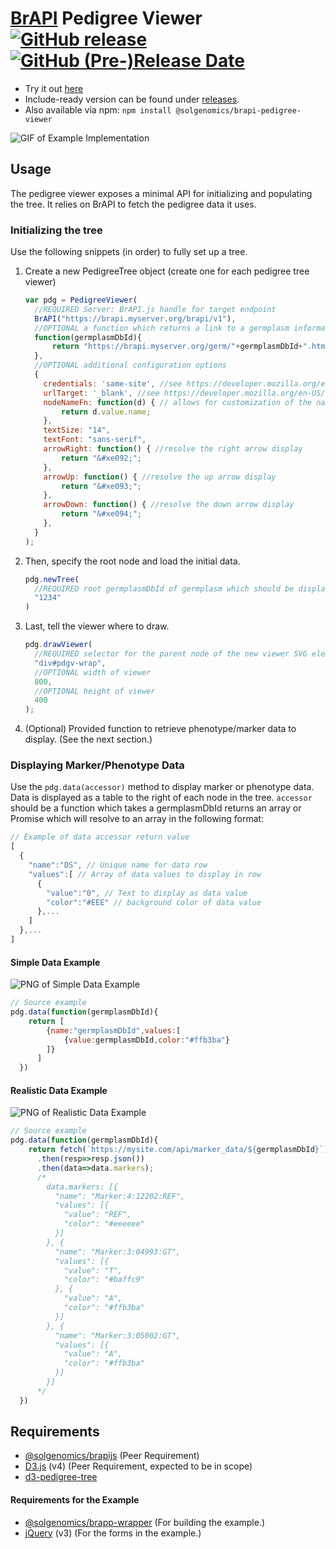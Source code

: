 # [BrAPI](https://github.com/plantbreeding/API) Pedigree Viewer [![GitHub release](https://img.shields.io/github/release/solgenomics/brapi-pedigree-viewer.svg)](https://github.com/solgenomics/BrAPI-Pedigree-Viewer/releases) [![GitHub (Pre-)Release Date](https://img.shields.io/github/release-date-pre/solgenomics/brapi-pedigree-viewer.svg)](https://github.com/solgenomics/BrAPI-Pedigree-Viewer/releases)
- Try it out [here](https://solgenomics.github.io/BrAPI-Pedigree-Viewer/example)
- Include-ready version can be found under [releases](https://github.com/solgenomics/BrAPI-Pedigree-Viewer/releases).
- Also available via npm: `npm install @solgenomics/brapi-pedigree-viewer` 

![GIF of Example Implementation](readme_files/example.gif)

## Usage

The pedigree viewer exposes a minimal API for initializing and populating the tree. It relies on BrAPI to fetch the pedigree data it uses. 

### Initializing the tree

Use the following snippets (in order) to fully set up a tree.

1. Create a new PedigreeTree object (create one for each pedigree tree viewer)
    ```js
    var pdg = PedigreeViewer(
      //REQUIRED Server: BrAPI.js handle for target endpoint
      BrAPI("https://brapi.myserver.org/brapi/v1"),
      //OPTIONAL a function which returns a link to a germplasm information page, returning null will create a node without a link.
      function(germplasmDbId){ 
          return "https://brapi.myserver.org/germ/"+germplasmDbId+".html";
      },
      //OPTIONAL additional configuration options
      {
        credentials: 'same-site', //see https://developer.mozilla.org/en-US/docs/Web/API/Request/credentials for options
        urlTarget: '_blank', //see https://developer.mozilla.org/en-US/docs/Web/HTML/Element/a#attr-target for options
        nodeNameFn: function(d) { // allows for customization of the name displayed on a pedigree node
            return d.value.name;
        },
        textSize: "14",
        textFont: "sans-serif",
        arrowRight: function() { //resolve the right arrow display
            return "&#xe092;";
        },
        arrowUp: function() { //resolve the up arrow display
            return "&#xe093;";
        },
        arrowDown: function() { //resolve the down arrow display
            return "&#xe094;";
        },
      }
    );
    ```
2. Then, specify the root node and load the initial data.
    ```js
    pdg.newTree(
      //REQUIRED root germplasmDbId of germplasm which should be displayed on start (highlighted in pink)
      "1234"
    )
    ```
3. Last, tell the viewer where to draw.
    ```js
    pdg.drawViewer(
      //REQUIRED selector for the parent node of the new viewer SVG element.
      "div#pdgv-wrap", 
      //OPTIONAL width of viewer
      800, 
      //OPTIONAL height of viewer
      400
    );
    ```
4. (Optional) Provided function to retrieve phenotype/marker data to display. (See the next section.)

### Displaying Marker/Phenotype Data

Use the `pdg.data(accessor)` method to display marker or phenotype data. Data is displayed as a table to the right of each node in the tree. `accessor` should be a function which takes a germplasmDbId returns an array or Promise which will resolve to an array in the following format:
```js
// Example of data accessor return value
[
  {
    "name":"DS", // Unique name for data row
    "values":[ // Array of data values to display in row
      {
        "value":"0", // Text to display as data value
        "color":"#EEE" // background color of data value
      },...
    ]
  },...
]
```
#### Simple Data Example
![PNG of Simple Data Example](readme_files/data1.png)
```js
// Source example
pdg.data(function(germplasmDbId){
    return [
        {name:"germplasmDbId",values:[
            {value:germplasmDbId,color:"#ffb3ba"}
        ]}
      ]
  })    
```

#### Realistic Data Example
![PNG of Realistic Data Example](readme_files/data2.png)
```js
// Source example
pdg.data(function(germplasmDbId){
    return fetch(`https://mysite.com/api/marker_data/${germplasmDbId}`)
      .then(resp=>resp.json())
      .then(data=>data.markers);
      /*
        data.markers: [{
          "name": "Marker:4:12202:REF",
          "values": [{
            "value": "REF",
            "color": "#eeeeee"
          }]
        }, {
          "name": "Marker:3:04993:GT",
          "values": [{
            "value": "T",
            "color": "#baffc9"
          }, {
            "value": "A",
            "color": "#ffb3ba"
          }]
        }, {
          "name": "Marker:3:05002:GT",
          "values": [{
            "value": "A",
            "color": "#ffb3ba"
          }]
        }]
      */
  })    
```

## Requirements
- [@solgenomics/brapijs](https://github.com/solgenomics/BrAPI.js) (Peer Requirement)
- [D3.js](https://github.com/d3/d3) (v4) (Peer Requirement, expected to be in scope)
- [d3-pedigree-tree](https://github.com/solgenomics/d3-pedigree-tree)
#### Requirements for the Example
- [@solgenomics/brapp-wrapper](https://github.com/solgenomics/BrApp-Wrapper) (For building the example.)
- [jQuery](https://github.com/jquery/jquery) (v3) (For the forms in the example.)
